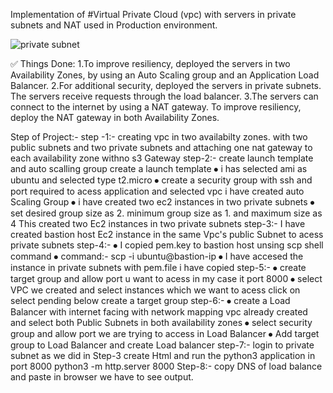  Implementation of #Virtual Private Cloud (vpc) with servers in private subnets and NAT used in Production environment.


 ![private subnet](https://github.com/pavan-pedditi/AWS-vpc_project/assets/162891338/7dc66c13-1a17-4e7f-8cd3-5177df7d516e)

✅ Things Done:
 1.To improve resiliency, deployed the servers in two Availability Zones, by using an Auto Scaling group and an Application Load Balancer.
 2.For additional security, deployed the servers in private subnets. The servers receive requests through the load balancer.
 3.The servers can connect to the internet by using a NAT gateway. To improve resiliency, deploy the NAT gateway in both Availability Zones.

 Step of Project:-
  step -1:-
   creating vpc in two availabilty zones. with two public subnets and two private subnets
   and attaching one nat gateway to each availability zone withno s3 Gateway
  step-2:-
   create launch template and auto scalling group
   create a launch template
   ⦁	i has selected ami as ubuntu and selected  type t2.micro
   ⦁	create a security group with ssh and port required to acess application and selected vpc i  have created 
   auto Scaling Group
   ⦁	i have created two ec2 instances in two private subnets
   ⦁	set desired group size as 2. minimum group size as 1. and maximum size as 4
   This created two Ec2 instances in two private subnets 
  step-3:-
   I have created bastion host Ec2 instance in the same Vpc's public Subnet to acess private subnets 
  step-4:-
   ⦁	I copied pem.key to bastion host unsing scp shell command
   ⦁	command:- scp -i <pemkey path>  <pemkey path> ubuntu@bastion-ip
   ⦁	I have accesed the instance in  private subnets with pem.file i have copied
  step-5:-
   ⦁	create target group and allow port u want to acess in my case it port 8000
   ⦁	select VPC we created  and select instances which we want to acess click on select pending below create a target group
  step-6:-
   ⦁	create a Load Balancer with internet facing with network mapping vpc already created and select both Public Subnets in both availability zones
   ⦁	select security group and allow port we are trying to access in Load Balancer
   ⦁	Add  target group to Load Balancer and create Load balancer
  step-7:-
   login to private subnet as we did in Step-3 create Html and run the python3 application in port 8000
   python3 -m http.server 8000
  Step-8:-
   copy DNS of load balance and paste in browser we have to see output.





